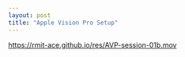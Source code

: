 ```yaml
---
layout: post
title: "Apple Vision Pro Setup"
---
```


https://rmit-ace.github.io/res/AVP-session-01b.mov

<!--more-->